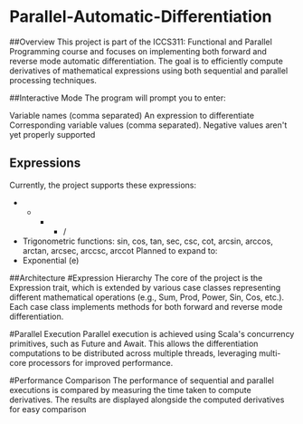 # Parallel-Automatic-Differentiation

##Overview
This project is part of the ICCS311: Functional and Parallel Programming course and focuses on implementing both forward and reverse mode automatic differentiation. The goal is to efficiently compute derivatives of mathematical expressions using both sequential and parallel processing techniques.

##Interactive Mode
The program will prompt you to enter:

Variable names (comma separated)
An expression to differentiate
Corresponding variable values (comma separated). Negative values aren't yet properly supported

## Expressions
Currently, the project supports these expressions:
-  + - * /
- Trigonometric functions: sin, cos, tan, sec, csc, cot, arcsin, arccos, arctan, arcsec, arccsc, arccot
Planned to expand to:
- Exponential (e)

##Architecture
#Expression Hierarchy
The core of the project is the Expression trait, which is extended by various case classes representing different mathematical operations (e.g., Sum, Prod, Power, Sin, Cos, etc.). Each case class implements methods for both forward and reverse mode differentiation.

#Parallel Execution
Parallel execution is achieved using Scala's concurrency primitives, such as Future and Await. This allows the differentiation computations to be distributed across multiple threads, leveraging multi-core processors for improved performance.

#Performance Comparison
The performance of sequential and parallel executions is compared by measuring the time taken to compute derivatives. The results are displayed alongside the computed derivatives for easy comparison
